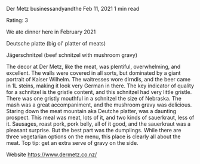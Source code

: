 Der Metz
businessandyandthe
Feb 11, 2021
1 min read

Rating: 3

We ate dinner here in February 2021

Deutsche platte (big ol' platter of meats)

Jägerschnitzel (beef schnitzel with mushroom gravy)

The decor at Der Metz, like the meat, was plentiful, overwhelming, and excellent. The walls were covered in all sorts, but dominated by a giant portrait of Kaiser Wilhelm. The waitresses wore dirndls, and the beer came in 1L steins, making it look very German in there. The key indicator of quality for a schnitzel is the gristle content, and this schnitzel had very little gristle. There was one gristly mouthful in a schnitzel the size of Nebraska. The mash was a great accompaniment, and the mushroom gravy was delicious. Staring down the meat mountain aka Deutche platter, was a daunting prospect. This meal was meat, lots of it, and two kinds of sauerkraut, less of it. Sausages, roast pork, pork belly, all of it good, and the sauerkraut was a pleasant surprise. But the best part was the dumplings. While there are three vegetarian options on the menu, this place is clearly all about the meat. Top tip: get an extra serve of gravy on the side.

Website https://www.dermetz.co.nz/